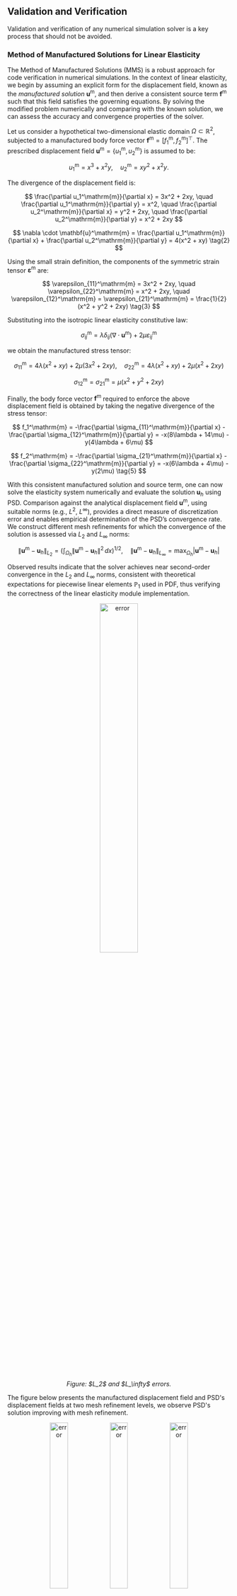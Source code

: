 ## Validation and Verification

Validation and verification of any numerical simulation solver is a key process that should not be avoided.

### Method of Manufactured Solutions for Linear Elasticity

The Method of Manufactured Solutions (MMS) is a robust approach for code verification in numerical simulations. In the context of linear elasticity, we begin by assuming an explicit form for the displacement field, known as the *manufactured solution* $\mathbf{u}^\mathrm{m}$, and then derive a consistent source term $\mathbf{f}^\mathrm{m}$ such that this field satisfies the governing equations. By solving the modified problem numerically and comparing with the known solution, we can assess the accuracy and convergence properties of the solver.

Let us consider a hypothetical two-dimensional elastic domain $\Omega \subset \mathbb{R}^2$, subjected to a manufactured body force vector $\mathbf{f}^\mathrm{m} = [f_1^\mathrm{m}, f_2^\mathrm{m}]^\top$. The prescribed displacement field $\mathbf{u}^\mathrm{m}=\{u_1^\mathrm{m},u_2^\mathrm{m}\}$ is assumed to be:

$$
u_1^\mathrm{m} = x^3 + x^2 y, \quad
u_2^\mathrm{m} = x y^2 + x^2 y. \tag{1}
$$

The divergence of the displacement field is:

$$
\frac{\partial u_1^\mathrm{m}}{\partial x} = 3x^2 + 2xy, \quad
\frac{\partial u_1^\mathrm{m}}{\partial y} = x^2, \quad
\frac{\partial u_2^\mathrm{m}}{\partial x} = y^2 + 2xy, \quad
\frac{\partial u_2^\mathrm{m}}{\partial y} = x^2 + 2xy
$$

$$
\nabla \cdot \mathbf{u}^\mathrm{m} = \frac{\partial u_1^\mathrm{m}}{\partial x} + \frac{\partial u_2^\mathrm{m}}{\partial y} = 4(x^2 + xy) \tag{2}
$$

Using the small strain definition, the components of the symmetric strain tensor $\boldsymbol{\varepsilon}^\mathrm{m}$ are:

$$
\varepsilon_{11}^\mathrm{m} = 3x^2 + 2xy, \quad
\varepsilon_{22}^\mathrm{m} = x^2 + 2xy, \quad
\varepsilon_{12}^\mathrm{m} = \varepsilon_{21}^\mathrm{m} = \frac{1}{2}(x^2 + y^2 + 2xy) \tag{3}
$$

Substituting into the isotropic linear elasticity constitutive law:

$$
\sigma_{ij}^\mathrm{m} = \lambda \delta_{ij} (\nabla \cdot \mathbf{u}^\mathrm{m}) + 2\mu \varepsilon_{ij}^\mathrm{m}
$$

we obtain the manufactured stress tensor:

$$
\sigma_{11}^\mathrm{m} = 4\lambda(x^2 + xy) + 2\mu(3x^2 + 2xy), \quad
\sigma_{22}^\mathrm{m} = 4\lambda(x^2 + xy) + 2\mu(x^2 + 2xy)
$$

$$
\sigma_{12}^\mathrm{m} = \sigma_{21}^\mathrm{m} = \mu(x^2 + y^2 + 2xy) \tag{4}
$$

Finally, the body force vector $\mathbf{f}^\mathrm{m}$ required to enforce the above displacement field is obtained by taking the negative divergence of the stress tensor:

$$
f_1^\mathrm{m} = -\frac{\partial \sigma_{11}^\mathrm{m}}{\partial x} - \frac{\partial \sigma_{12}^\mathrm{m}}{\partial y} = -x(8\lambda + 14\mu) - y(4\lambda + 6\mu)
$$

$$
f_2^\mathrm{m} = -\frac{\partial \sigma_{21}^\mathrm{m}}{\partial x} - \frac{\partial \sigma_{22}^\mathrm{m}}{\partial y} = -x(6\lambda + 4\mu) - y(2\mu) \tag{5}
$$

With this consistent manufactured solution and source term, one can now solve the elasticity system numerically and evaluate the solution $\mathbf{u}_h$ using PSD. Comparison against the analytical displacement field $\mathbf{u}^\mathrm{m}$, using suitable norms (e.g., $L^2$, $L^\infty$), provides a direct measure of discretization error and enables empirical determination of the PSD’s convergence rate. We construct different mesh refinements for which the convergence of the solution is assessed via $L_2$ and $L_\infty$ norms:

$$
\| \mathbf{u}^\mathrm{m} - \mathbf{u}_h \|_{L_2} = \left( \int_{\Omega_h} \| \mathbf{u}^\mathrm{m} - \mathbf{u}_h \|^2 \, dx \right)^{1/2}, \quad
\| \mathbf{u}^\mathrm{m} - \mathbf{u}_h \|_{L_\infty} = \max_{\Omega_h} | \mathbf{u}^\mathrm{m} - \mathbf{u}_h |
\tag{4}
$$

Observed results indicate that the solver achieves near second-order convergence in the $L_2$ and $L_\infty$ norms, consistent with theoretical expectations for piecewise linear elements $\mathbb{P}_1$ used in PDF, thus verifying the correctness of the linear elasticity module implementation.

<figure style="text-align: center;">
  <img src="_images/validation/error-min.png" width="45%" alt="error">
  <figcaption><em>Figure: $L_2$ and $L_\infty$ errors.</em></figcaption>
</figure>

The figure below presents the manufactured displacement field and PSD's displacement fields at two mesh refinement levels, we observe PSD's solution improving with mesh refinement.

<figure style="text-align: center;">
  <img src="_images/validation/mms-le-min.png" width="31%" alt="error">
  <img src="_images/validation/fem-le-l1-min.png" width="31%" alt="error">
  <img src="_images/validation/fem-le-l4-min.png" width="31%" alt="error">
  <figcaption><em>Figure: manufactured displacement field $\mathbf{u}^\mathrm{m}$  (a) and PSD's displacement field $\mathbf{u}_h$ with a coarse mesh (b) and fine mesh (c).</em></figcaption>
</figure>

### Cross-Validation of Fracture Mechanics Module

A commonly used numerical test from literature (see e.g., \cite{Ambati2014,Liu2016,jeong2018phase,Hirshikesh2018} to cite but a few), the two-dimensional (2D) single-edge notched tensile and shear fracture test, is considered as the benchmark problem for cross validating the fracture mechanics module of PSD.

The domain of interest is an initially cracked square plate $(x,y) \in \Omega =[0~\text{cm},1~\text{cm}]^2$ (see figure below). With an initial crack and a constrained bottom edge~$\partial\Omega_{\text{D}}(x,y:y=0)$, the plate  is subject to increasing displacements on its top edge~$\partial\Omega_{\text{D}}(x,y:y=1)$ until the plate fully cracks open. The initial crack is placed at the center of the plate, i.e., $\partial\Omega_{\text{D}}(x:0 \le x \le 0.5,y:y=0.5)$. These boundary conditions are also illustrated in the figure below. The plate material is characterized by $\lambda=121.15~\text{kPa}$, $\mu=80.77~\text{kPa}$, and $G_{\text{c}}=2.7~\text{kN/mm}$.

Concerning  the  computational specifications of this test,  the displacement discontinuity  imposed by the initial crack was modeled by nearly overlapping (tolerance $\delta y=10^{-7}~\text{m}$) Dirichlet nodes  placed along the cracks edge $\partial\Omega^h_{\text{D}}(x:0 \le x \le 0.5,y:y=0.5\pm\delta y)$ within mesh $\Omega^h$.
The displacement Dirichlet condition on the top edge is applied with an increment of $\Delta\bar{u}_{2} =1\cdot10^{-5}~\text{mm}$ up to $u_2=5\cdot10^{-3}~\text{mm}$ and $\Delta\bar{u}_{2} =1\cdot10^{-6}~\text{mm}$ up to failure of the specimen. For the lower edge, the constrained displacement Dirichlet conditions $\bar{u}_{1}=\bar{u}_{2}=0$ are applied. Further, for this test and for all the simulations that appear in this study, parameter $\kappa$ is set to $1\cdot10^{-6}$ and $l_0$ is assumed equal to $2h$, where $h$ is the characteristic size of the mesh $\Omega^h$.

<figure style="text-align: center;">
  <img src="_images/fracture-mechanics/square-notch.png" width="20%" alt="error">
  <figcaption><em>Figure: domain and boundary conditions for tensile fracture benchmark.</em></figcaption>
</figure>

The unstructured Delaunay (triangular) meshes generated with Gmsh are used for solving the finite element problem of fracture. To establish mesh convergence,  thus test has been solved multiple times by varying the level of mesh refinements, details of these meshes are provided in table below. The hierarchy of mesh refinements were generated by dividing each triangle in $\Omega^h$ into four equal triangles. As such in the table, we observe that with every refinement, the mesh size~$h$ halves and the number of triangles quadruple. The initial crack fields for the three mesh refinements (visualized using damage-field $d$) are presented in figure below. We notice well that with correct mesh refinement the reaction forces retrieved from PSD simulations and those presented in Mihie et al. match, there by cross validating the module. 

<figure style="text-align: center;">
  <img src="_images/validation/fracture-test-min.png" width="80%" alt="error">
  <figcaption><em>Figure: cross validation test for tensile fracture test for PSD.</em></figcaption>
</figure>

Similar benchmark exists for shear loading on the top face, the only deference now is that top face is loaded in $x$-direction causing shear loading. This enables both compression and tensile zones within the material, hence determining the right fracture path in this case is even more challenging. Figure below presents the cross-validation of  PSD solver compared to reference solvers. 

<figure style="text-align: center;">
  <img src="_images/validation/fracture-test-s-min.png" width="80%" alt="error">
  <figcaption><em>Figure: cross validation test for shear fracture test for PSD.</em></figcaption>
</figure>

### Experiential-Validation of Fracture Mechanics Module

<figure style="text-align: center;">
  <img src="_images/fracture-mechanics/Concrete-L-shaped-panel-Experimental-fracture-paths.png" width="31%" alt="error">
  <img src="_images/fracture-mechanics/fm-mesh.png" width="25%" alt="error">
  <img src="_images/fracture-mechanics/fm-d3.png" width="28%" alt="error">
  <figcaption><em>Figure: left: geometry and experimental results of the fracture path; middle: partitioned mesh used by PSD; right: PSD damage solution at final time step.</em></figcaption>
</figure>

### Cross-Validation of Elastodynamics Module

<figure style="text-align: center;">
  <img src="_images/validation/elastodynamics-1-min.png" width="31%" alt="error">
  <img src="_images/validation/elastodynamics-2-min.png" width="31%" alt="error">
  <img src="_images/validation/elastodynamics-3-min.png" width="31%" alt="error">
  <figcaption><em>Figure: cross validation elastodynamics module of PSD. Transient kinetic, elastic, and damping energies are compared to reference  solutions.</em></figcaption>
</figure>

### Cross-Validation of Soildynamics Module

<figure style="text-align: center;">
  <img src="_images/validation/PSD-CAST3M-min.png" width="80%" alt="error">
  <figcaption><em>Figure: 2D cross validation test for soildyanmics for PSD. Displacement fields at two distinct locations are compared between CAST3M and PSD.</em></figcaption>
</figure>


<figure style="text-align: center;">
  <img src="_images/validation/3d-psd-cast3m-min.png" width="80%" alt="error">
  <figcaption><em>Figure:  3D cross validation test for soildyanmics for PSD. Displacement fields at two distinct locations are compared between CAST3M and PSD</em></figcaption>
</figure>


### Cross-Validation of Elasto-plastic Module
<figure style="text-align: center;">

  <div style="display: flex; justify-content: center; gap: 4px; margin-bottom: 4px;">
    <img src="_images/elasto-plastic/test_psd_t0.png" width="45%" alt="PSD at t0" style="border: 1px solid black;">
    <img src="_images/elasto-plastic/test_fenics_t0.png" width="45.6%" alt="Reference code at t0" style="border: 1px solid black;">
  </div>

  <div style="display: flex; justify-content: center; gap: 4px; margin-bottom: 4px;">
    <img src="_images/elasto-plastic/test_psd_t10.png" width="45%" alt="PSD at t10" style="border: 1px solid black;">
    <img src="_images/elasto-plastic/test_fenics_t10.png" width="45.6%" alt="Reference code at t10" style="border: 1px solid black;">
  </div>

  <div style="display: flex; justify-content: center; gap: 4px; margin-bottom: 4px;">
    <img src="_images/elasto-plastic/test_psd_t19.png" width="45%" alt="PSD at t19" style="border: 1px solid black;">
    <img src="_images/elasto-plastic/test_fenics_t19.png" width="45.6%" alt="Reference code at t19" style="border: 1px solid black;">
  </div>

  <figcaption style="max-width: 800px; margin: 0 auto; font-style: italic;">
    Figure: Validation results comparison of PSD (left column) and reference code (right column) at different timesteps (<em>t<sub>0</sub>, t<sub>10</sub>, t<sub>19</sub></em>). Reference results used for comparison were obtained by installing and running the FEniCS Solid Mechanics library [Garth N. Wells (2021)].
  </figcaption>
</figure>

<figure style="text-align: center;">
  <img src="_images/elasto-plastic/final.png" width="45%" alt="Validation of displacement movement of inner border">
  <figcaption style="max-width: 600px; margin: 0 auto; font-style: italic;">
    Figure: Validation of the displacement movement of inner border obtained by PSD and another reference code. Reference results used for comparison were obtained by installing and running the FEniCS solid mechanics codes — 
    <a href="https://bitbucket.org/fenics-apps/fenics-solid-mechanics" target="_blank" rel="noopener noreferrer">https://bitbucket.org/fenics-apps/fenics-solid-mechanics</a>.
  </figcaption>
</figure>

<figure style="text-align: center;">
  <img src="_images/elasto-plastic/t5.png" width="45%" alt="Displacement field obtained by PSD at various time steps" style="margin-right: 1%;">
  <img src="_images/elasto-plastic/t19.png" width="45%" alt="Displacement field obtained by reference code at t19">

  <figcaption style="max-width: 700px; margin: 0 auto; font-style: italic;">
    Figure: Validation of the displacement field obtained by PSD and another reference code. The displacement magnitude is plotted on the central line which bisects the geometry into two. On the left, time steps — <em>t<sub>0</sub>, t<sub>4</sub>, t<sub>8</sub>, t<sub>12</sub>, t<sub>16</sub></em> — are plotted and on the right — <em>t<sub>19</sub></em>. Reference results used for comparison were obtained by installing and running the FEniCS Solid Mechanics library [Garth N. Wells (2021)].
  </figcaption>
</figure>

